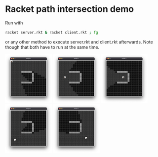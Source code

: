 # Racket path intersection demo
Run with

```sh
racket server.rkt & racket client.rkt ; fg
```

or any other method to execute server.rkt and client.rkt afterwards. Note though
that both have to run at the same time.

<img src="screenshots/screenshot1.png" width="30%"/>
<img src="screenshots/screenshot2.png" width="30%"/>
<img src="screenshots/screenshot3.png" width="30%"/>
<img src="screenshots/screenshot4.png" width="30%"/>
<img src="screenshots/screenshot5.png" width="30%"/>
